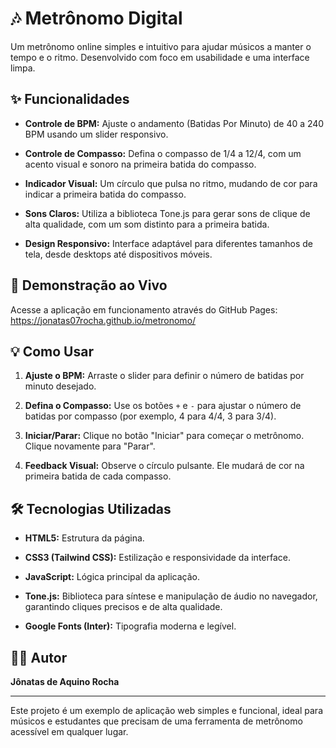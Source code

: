 # 🎶 Metrônomo Digital

Um metrônomo online simples e intuitivo para ajudar músicos a manter o tempo e o ritmo. Desenvolvido com foco em usabilidade e uma interface limpa.

## ✨ Funcionalidades

* **Controle de BPM:** Ajuste o andamento (Batidas Por Minuto) de 40 a 240 BPM usando um slider responsivo.

* **Controle de Compasso:** Defina o compasso de 1/4 a 12/4, com um acento visual e sonoro na primeira batida do compasso.

* **Indicador Visual:** Um círculo que pulsa no ritmo, mudando de cor para indicar a primeira batida do compasso.

* **Sons Claros:** Utiliza a biblioteca Tone.js para gerar sons de clique de alta qualidade, com um som distinto para a primeira batida.

* **Design Responsivo:** Interface adaptável para diferentes tamanhos de tela, desde desktops até dispositivos móveis.

## 🚀 Demonstração ao Vivo

Acesse a aplicação em funcionamento através do GitHub Pages:
<https://jonatas07rocha.github.io/metronomo/>

## 💡 Como Usar

1.  **Ajuste o BPM:** Arraste o slider para definir o número de batidas por minuto desejado.

2.  **Defina o Compasso:** Use os botões `+` e `-` para ajustar o número de batidas por compasso (por exemplo, 4 para 4/4, 3 para 3/4).

3.  **Iniciar/Parar:** Clique no botão "Iniciar" para começar o metrônomo. Clique novamente para "Parar".

4.  **Feedback Visual:** Observe o círculo pulsante. Ele mudará de cor na primeira batida de cada compasso.

## 🛠️ Tecnologias Utilizadas

* **HTML5:** Estrutura da página.

* **CSS3 (Tailwind CSS):** Estilização e responsividade da interface.

* **JavaScript:** Lógica principal da aplicação.

* **Tone.js:** Biblioteca para síntese e manipulação de áudio no navegador, garantindo cliques precisos e de alta qualidade.

* **Google Fonts (Inter):** Tipografia moderna e legível.

## 👨‍💻 Autor

**Jônatas de Aquino Rocha**

---

Este projeto é um exemplo de aplicação web simples e funcional, ideal para músicos e estudantes que precisam de uma ferramenta de metrônomo acessível em qualquer lugar.
